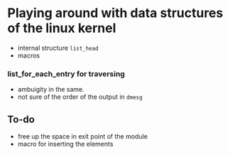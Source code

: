 # Playing around with data structures of the linux kernel
+ internal  structure `list_head`
+ macros
### list_for_each_entry for traversing
+ ambuigity in the same.
+ not sure of the order of the output in `dmesg`

## To-do
+ free up the space in exit point of the module
+ macro for inserting the elements